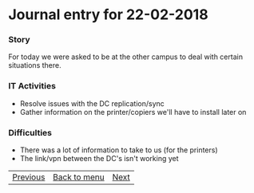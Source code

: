# Journal entry for 22-02-2018

### Story

For today we were asked to be at the other campus to deal with certain situations there.

### IT Activities

- Resolve issues with the DC replication/sync
- Gather information on the printer/copiers we'll have to install later on

### Difficulties

- There was a lot of information to take to us (for the printers)
- The link/vpn between the DC's isn't working yet

<table><tr><td><a href="20-02.md">Previous</a></td><td><a href="../README.md">Back to menu</a></td><td><a href="23-02.md">Next</a></td></tr></th></table>
